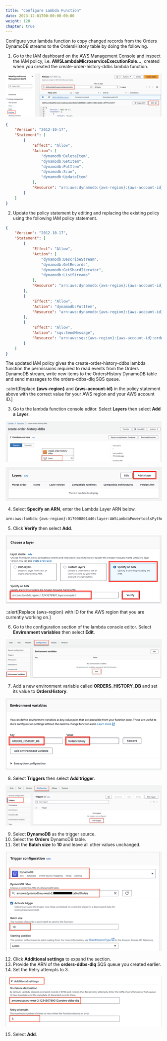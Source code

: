 ```yaml
---
title: "Configure Lambda Function"
date: 2023-12-01T00:00:00-00:00
weight: 120
chapter: true
---
```


Configure your lambda function to copy changed records from the Orders DynamoDB streams to the OrdersHistory table by doing the following.

1. Go to the IAM dashboard on the AWS Management Console and inspect the IAM policy, i.e. **AWSLambdaMicroserviceExecutionRole...**, created when you created the create-order-history-ddbs lambda function.

![AWS Lambda function console](/static/images/change-data-capture/ex1/iam-edit-policy.png)

```json
{
    "Version": "2012-10-17",
    "Statement": [
        {
            "Effect": "Allow",
            "Action": [
                "dynamodb:DeleteItem",
                "dynamodb:GetItem",
                "dynamodb:PutItem",
                "dynamodb:Scan",
                "dynamodb:UpdateItem"
            ],
            "Resource": "arn:aws:dynamodb:{aws-region}:{aws-account-id}:table/*"
        }
    ]
}
```

2. Update the policy statement by editing and replacing the existing policy using the following IAM policy statement. 

```json
{
    "Version": "2012-10-17",
    "Statement": [
        {
            "Effect": "Allow",
            "Action": [
                "dynamodb:DescribeStream",
                "dynamodb:GetRecords",
                "dynamodb:GetShardIterator",
                "dynamodb:ListStreams"
            ],
            "Resource": "arn:aws:dynamodb:{aws-region}:{aws-account-id}:table/Orders/stream/*"
        },
        {
            "Effect": "Allow",
            "Action": "dynamodb:PutItem",
            "Resource": "arn:aws:dynamodb:{aws-region}:{aws-account-id}:table/OrdersHistory"
        },
        {
            "Effect": "Allow",
            "Action": "sqs:SendMessage",
            "Resource": "arn:aws:sqs:{aws-region}:{aws-account-id}:orders-ddbs-dlq"
        }
    ]
}
```

The updated IAM policy gives the create-order-history-ddbs lambda function the permissions required to read events from the Orders DynamoDB stream, write new items to the OrdersHistory DynamoDB table and send messages to the orders-ddbs-dlq SQS queue.

::alert[Replace **{aws-region}** and **{aws-account-id}** in the policy statement above with the correct value for your AWS region and your AWS account ID.]

3. Go to the lambda function console editor. Select **Layers** then select **Add a Layer**.

![AWS Lambda function console](/static/images/change-data-capture/ex1/select-layer.png)

![AWS Lambda function console](/static/images/change-data-capture/ex1/add-layer.png)

4. Select **Specify an ARN**, enter the Lambda Layer ARN below.

```bash
arn:aws:lambda:{aws-region}:017000801446:layer:AWSLambdaPowertoolsPythonV2:58
```

5. Click **Verify** then select **Add**. 

![AWS Lambda function console](/static/images/change-data-capture/ex1/specify-layer.png)

::alert[Replace {aws-region} with ID for the AWS region that you are currently working on.]

6. Go to the configuration section of the lambda console editor. Select **Environment variables** then select **Edit**.

![AWS Lambda function console](/static/images/change-data-capture/ex1/edit-env-var.png) 

7. Add a new environment variable called **ORDERS_HISTORY_DB** and set its value to **OrdersHistory**.

![AWS Lambda function console](/static/images/change-data-capture/ex1/new-env-var.png) 

8. Select **Triggers** then select **Add trigger**.

![AWS Lambda function console](/static/images/change-data-capture/ex1/triggers.png) 

9. Select **DynamoDB** as the trigger source.
10. Select the **Orders** DynamoDB table.
11. Set the **Batch size** to **10** and leave all other values unchanged.

![AWS Lambda function console](/static/images/change-data-capture/ex1/trigger-config.png) 

12. Click **Additional settings** to expand the section.
13. Provide the ARN of the **orders-ddbs-dlq** SQS queue you created earlier.
14. Set the Retry attempts to 3.

![AWS Lambda function console](/static/images/change-data-capture/ex1/trigger-settings.png) 

15. Select **Add**.
